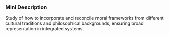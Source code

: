 ### Mini Description

Study of how to incorporate and reconcile moral frameworks from different cultural traditions and philosophical backgrounds, ensuring broad representation in integrated systems.
